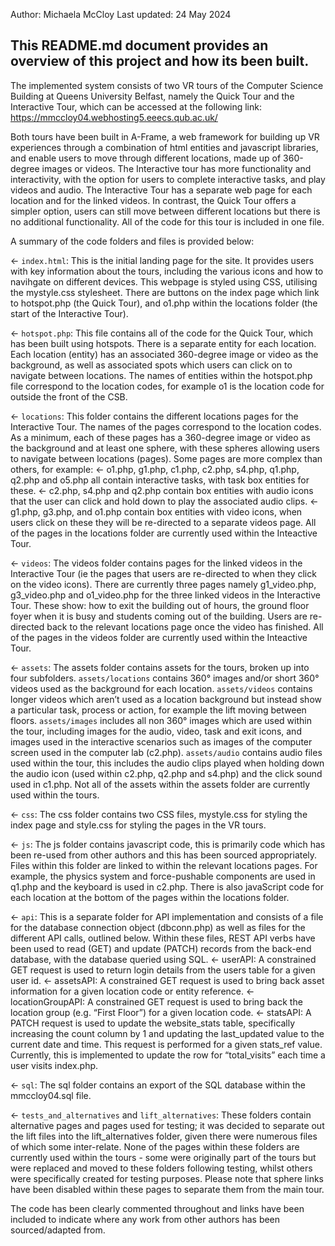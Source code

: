 Author: Michaela McCloy
Last updated: 24 May 2024

## This README.md document provides an overview of this project and how its been built.

The implemented system consists of two VR tours of the Computer Science Building at Queens University Belfast, namely the Quick Tour and the Interactive Tour, which can be accessed at the following link: https://mmccloy04.webhosting5.eeecs.qub.ac.uk/

Both tours have been built in A-Frame, a web framework for building up VR experiences through a combination of html entities and javascript libraries, and enable users to move through different locations, made up of 360-degree images or videos. The Interactive tour has more functionality and interactivity, with the option for users to complete interactive tasks, and play videos and audio. The Interactive Tour has a separate web page for each location and for the linked videos. In contrast, the Quick Tour offers a simpler option, users can still move between different locations but there is no additional functionality. All of the code for this tour is included in one file. 

 A summary of the code folders and files is provided below:

← `index.html`: This is the initial landing page for the site. It provides users with key information about the tours, including the various icons and how to navihgate on different devices. This webpage is styled using CSS, utilising the mystyle.css stylesheet. There are buttons on the index page which link to hotspot.php (the Quick Tour), and o1.php within the locations folder (the start of the Interactive Tour).

← `hotspot.php`: This file contains all of the code for the Quick Tour, which has been built using hotspots. There is a separate entity for each location. Each location (entity) has an associated 360-degree image or video as the background, as well as associated spots which users can click on to navigate between locations. The names of entities within the hotspot.php file correspond to the location codes, for example o1 is the location code for outside the front of the CSB. 

← `locations`: This folder contains the different locations pages for the Interactive Tour. The names of the pages correspond to the location codes. As a minimum, each of these pages has a 360-degree image or video as the background and at least one sphere, with these spheres allowing users to navigate between locations (pages). Some pages are more complex than others, for example:
← o1.php, g1.php, c1.php, c2.php, s4.php, q1.php, q2.php and o5.php all contain interactive tasks, with task box entities for these.
← c2.php, s4.php and q2.php contain box entities with audio icons that the user can click and hold down to play the associated audio clips. 
← g1.php, g3.php, and o1.php contain box entities with video icons, when users click on these they will be re-directed to a separate videos page.
All of the pages in the locations folder are currently used within the Inteactive Tour.

← `videos`: The videos folder contains pages for the linked videos in the Interactive Tour (ie the pages that users are re-directed to when they click on the video icons). There are currently three pages namely g1_video.php, g3_video.php and o1_video.php for the three linked videos in the Interactive Tour. These show: how to exit the building out of hours, the ground floor foyer when it is busy and students coming out of the building. Users are re-directed back to the relevant locations page once the video has finished. All of the pages in the videos folder are currently used within the Inteactive Tour.

← `assets`: The assets folder contains assets for the tours, broken up into four subfolders. `assets/locations` contains 360° images and/or short 360° videos used as the background for each location. `assets/videos` contains longer videos which aren’t used as a location background but instead show a particular task, process or action, for example the lift moving between floors. `assets/images` includes all non 360° images which are used within the tour, including images for the audio, video, task and exit icons, and images used in the interactive scenarios such as images of the computer screen used in the computer lab (c2.php). `assets/audio` contains audio files used within the tour, this includes the audio clips played when holding down the audio icon (used within c2.php, q2.php and s4.php) and the click sound used in c1.php. Not all of the assets within the assets folder are currently used within the tours.

← `css`: The css folder contains two CSS files, mystyle.css for styling the index page and style.css for styling the pages in the VR tours. 

← `js`: The js folder contains javascript code, this is primarily code which has been re-used from other authors and this has been sourced appropriately. Files within this folder are linked to within the relevant locations pages. For example, the physics system and force-pushable components are used in q1.php and the keyboard is used in c2.php. There is also javaScript code for each location at the bottom of the pages within the locations folder. 

← `api`: This is a separate folder for API implementation and consists of a file for the database connection object (dbconn.php) as well as files for the different API calls, outlined below. Within these files, REST API verbs have been used to read (GET) and update (PATCH) records from the back-end database, with the database queried using SQL.
← userAPI: A constrained GET request is used to return login details from the users table for a given user id. 
← assetsAPI: A constrained GET request is used to bring back asset information for a given location code or entity reference.
← locationGroupAPI: A constrained GET request is used to bring back the location group (e.g. “First Floor”) for a given location code.
← statsAPI: A PATCH request is used to update the website_stats table, specifically increasing the count column by 1 and updating the last_updated value to the current date and time. This request is performed for a given stats_ref value. Currently, this is implemented to update the row for “total_visits” each time a user visits index.php. 

← `sql`: The sql folder contains an export of the SQL database within the mmccloy04.sql file. 

← `tests_and_alternatives` and `lift_alternatives`: These folders contain alternative pages and pages used for testing; it was decided to separate out the lift files into the lift_alternatives folder, given there were numerous files of which some inter-relate. None of the pages within these folders are currently used within the tours - some were originally part of the tours but were replaced and moved to these folders following testing, whilst others were specifically created for testing purposes. Please note that sphere links have been disabled within these pages to separate them from the main tour.

The code has been clearly commented throughout and links have been included to indicate where any work from other authors has been sourced/adapted from.
